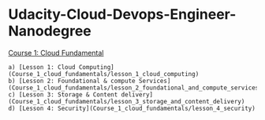 # Udacity-Cloud-Devops-Engineer-Nanodegree

[Course 1: Cloud Fundamental](Course_1_cloud_fundamentals)

    a) [Lesson 1: Cloud Computing](Course_1_cloud_fundamentals/lesson_1_cloud_computing)
    b) [Lesson 2: Foundational & compute Services](Course_1_cloud_fundamentals/lesson_2_foundational_and_compute_services)
    c) [Lesson 3: Storage & Content delivery](Course_1_cloud_fundamentals/lesson_3_storage_and_content_delivery)
    d) [Lesson 4: Security](Course_1_cloud_fundamentals/lesson_4_security)
